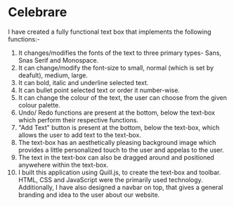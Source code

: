 # Celebrare

I have created a fully functional text box that implements the following functions:-

1. It changes/modifies the fonts of the text to three primary types- Sans, Snas Serif and Monospace.
2. It can change/modify the font-size to small, normal (which is set by deafult), medium, large.
3. It can bold, italic and underline selected text.
4. It can bullet point selected text or order it number-wise.
5. It can change the colour of the text, the user can choose from the given colour palette.
6. Undo/ Redo functions are present at the bottom, below the text-box which perform their respective functions.
7. "Add Text" button is present at the bottom, below the text-box, which allows the user to add text to the text-box.
8. The text-box has an aesthetically pleasing background image which provides a little personalized touch to the user and appelas to the user.
9. The text in the text-box can also be dragged around and positioned anywehere within the text-box.
10. I built this application using Quill.js, to create the text-box and toolbar. HTML, CSS and JavaScript were the primarily used technology. Additionally, I have also designed a navbar on top, that gives a general branding and idea to the user about our website.
